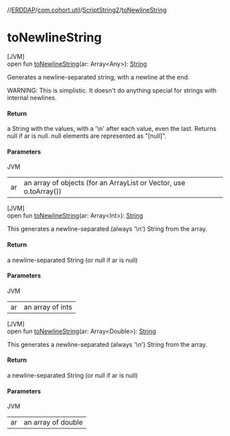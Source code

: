 //[ERDDAP](../../../index.md)/[com.cohort.util](../index.md)/[ScriptString2](index.md)/[toNewlineString](to-newline-string.md)

# toNewlineString

[JVM]\
open fun [toNewlineString](to-newline-string.md)(ar: Array&lt;Any&gt;): [String](https://docs.oracle.com/en/java/javase/17/docs/api/java.base/java/lang/String.html)

Generates a newline-separated string, with a newline at the end. 

WARNING: This is simplistic. It doesn't do anything special for strings with internal newlines.

#### Return

a String with the values, with a '\n' after each value, even the last. Returns null if ar is null. null elements are represented as &quot;[null]&quot;.

#### Parameters

JVM

| | |
|---|---|
| ar | an array of objects (for an ArrayList or Vector, use o.toArray()) |

[JVM]\
open fun [toNewlineString](to-newline-string.md)(ar: Array&lt;Int&gt;): [String](https://docs.oracle.com/en/java/javase/17/docs/api/java.base/java/lang/String.html)

This generates a newline-separated (always '\n') String from the array.

#### Return

a newline-separated String (or null if ar is null)

#### Parameters

JVM

| | |
|---|---|
| ar | an array of ints |

[JVM]\
open fun [toNewlineString](to-newline-string.md)(ar: Array&lt;Double&gt;): [String](https://docs.oracle.com/en/java/javase/17/docs/api/java.base/java/lang/String.html)

This generates a newline-separated (always '\n') String from the array.

#### Return

a newline-separated String (or null if ar is null)

#### Parameters

JVM

| | |
|---|---|
| ar | an array of double |